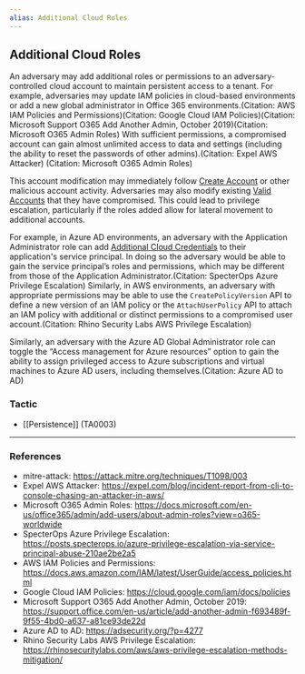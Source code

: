 ```yaml
---
alias: Additional Cloud Roles
---
```


## Additional Cloud Roles

An adversary may add additional roles or permissions to an adversary-controlled cloud account to maintain persistent access to a tenant. For example, adversaries may update IAM policies in cloud-based environments or add a new global administrator in Office 365 environments.(Citation: AWS IAM Policies and Permissions)(Citation: Google Cloud IAM Policies)(Citation: Microsoft Support O365 Add Another Admin, October 2019)(Citation: Microsoft O365 Admin Roles) With sufficient permissions, a compromised account can gain almost unlimited access to data and settings (including the ability to reset the passwords of other admins).(Citation: Expel AWS Attacker)
(Citation: Microsoft O365 Admin Roles) 

This account modification may immediately follow [Create Account](https://attack.mitre.org/techniques/T1136) or other malicious account activity. Adversaries may also modify existing [Valid Accounts](https://attack.mitre.org/techniques/T1078) that they have compromised. This could lead to privilege escalation, particularly if the roles added allow for lateral movement to additional accounts.

For example, in Azure AD environments, an adversary with the Application Administrator role can add [Additional Cloud Credentials](https://attack.mitre.org/techniques/T1098/001) to their application's service principal. In doing so the adversary would be able to gain the service principal’s roles and permissions, which may be different from those of the Application Administrator.(Citation: SpecterOps Azure Privilege Escalation) Similarly, in AWS environments, an adversary with appropriate permissions may be able to use the <code>CreatePolicyVersion</code> API to define a new version of an IAM policy or the <code>AttachUserPolicy</code> API to attach an IAM policy with additional or distinct permissions to a compromised user account.(Citation: Rhino Security Labs AWS Privilege Escalation)

Similarly, an adversary with the Azure AD Global Administrator role can toggle the “Access management for Azure resources” option to gain the ability to assign privileged access to Azure subscriptions and virtual machines to Azure AD users, including themselves.(Citation: Azure AD to AD) 


### Tactic

- [[Persistence]] (TA0003)


---
### References

- mitre-attack: https://attack.mitre.org/techniques/T1098/003
- Expel AWS Attacker: https://expel.com/blog/incident-report-from-cli-to-console-chasing-an-attacker-in-aws/
- Microsoft O365 Admin Roles: https://docs.microsoft.com/en-us/office365/admin/add-users/about-admin-roles?view=o365-worldwide
- SpecterOps Azure Privilege Escalation: https://posts.specterops.io/azure-privilege-escalation-via-service-principal-abuse-210ae2be2a5
- AWS IAM Policies and Permissions: https://docs.aws.amazon.com/IAM/latest/UserGuide/access_policies.html
- Google Cloud IAM Policies: https://cloud.google.com/iam/docs/policies
- Microsoft Support O365 Add Another Admin, October 2019: https://support.office.com/en-us/article/add-another-admin-f693489f-9f55-4bd0-a637-a81ce93de22d
- Azure AD to AD: https://adsecurity.org/?p=4277
- Rhino Security Labs AWS Privilege Escalation: https://rhinosecuritylabs.com/aws/aws-privilege-escalation-methods-mitigation/
